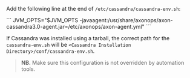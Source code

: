 

Add the following line at the end of `/etc/cassandra/cassandra-env.sh`:

<div id="Cassandra30Div" class="javacas">
  ```
  JVM_OPTS="$JVM_OPTS -javaagent:/usr/share/axonops/axon-cassandra3.0-agent.jar=/etc/axonops/axon-agent.yml"
  ```
</div>
<div id="Cassandra311Div" class="javacas" style="display:none">
  ```
  JVM_OPTS="$JVM_OPTS -javaagent:/usr/share/axonops/axon-cassandra3.11-agent.jar=/etc/axonops/axon-agent.yml"
  ```
</div>
<div id="Cassandra40Div" class="javacas" style="display:none">
  ```
  JVM_OPTS="$JVM_OPTS -javaagent:/usr/share/axonops/axon-cassandra4.0-agent.jar=/etc/axonops/axon-agent.yml"
  ```
</div>
<div id="Cassandra41Div" class="javacas" style="display:none">
  ```
  JVM_OPTS="$JVM_OPTS -javaagent:/usr/share/axonops/axon-cassandra4.1-agent.jar=/etc/axonops/axon-agent.yml"
  ```
</div>
<div id="Cassandra50Div" class="javacas" style="display:none">
  ```
  . /usr/share/axonops/axonops-jvm.options
  ```
</div>

If Cassandra was installed using a tarball, the correct path for the `cassandra-env.sh`
will be `<Cassandra Installation Directory>/conf/cassandra-env.sh`.

> **NB.** Make sure this configuration is not overridden by automation tools.
